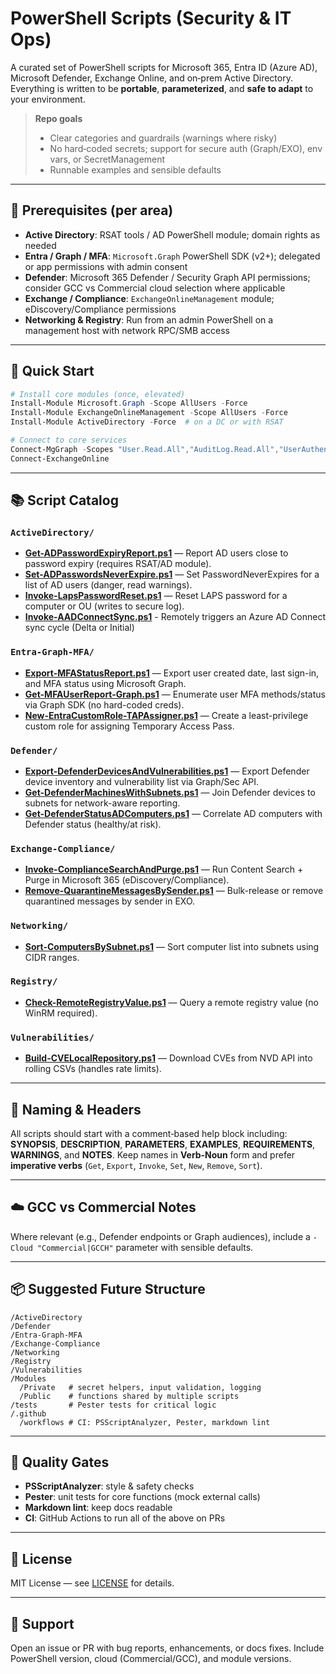 # PowerShell Scripts (Security & IT Ops)

A curated set of PowerShell scripts for Microsoft 365, Entra ID (Azure AD), Microsoft Defender, Exchange Online, and on‑prem Active Directory. Everything is written to be **portable**, **parameterized**, and **safe to adapt** to your environment.

> **Repo goals**
> - Clear categories and guardrails (warnings where risky)
> - No hard‑coded secrets; support for secure auth (Graph/EXO), env vars, or SecretManagement
> - Runnable examples and sensible defaults

---

## 🧰 Prerequisites (per area)

- **Active Directory**: RSAT tools / AD PowerShell module; domain rights as needed
- **Entra / Graph / MFA**: `Microsoft.Graph` PowerShell SDK (v2+); delegated or app permissions with admin consent
- **Defender**: Microsoft 365 Defender / Security Graph API permissions; consider GCC vs Commercial cloud selection where applicable
- **Exchange / Compliance**: `ExchangeOnlineManagement` module; eDiscovery/Compliance permissions
- **Networking & Registry**: Run from an admin PowerShell on a management host with network RPC/SMB access

---

## 🚀 Quick Start

```powershell
# Install core modules (once, elevated)
Install-Module Microsoft.Graph -Scope AllUsers -Force
Install-Module ExchangeOnlineManagement -Scope AllUsers -Force
Install-Module ActiveDirectory -Force  # on a DC or with RSAT

# Connect to core services
Connect-MgGraph -Scopes "User.Read.All","AuditLog.Read.All","UserAuthenticationMethod.Read.All"
Connect-ExchangeOnline
```

---

## 📚 Script Catalog

### `ActiveDirectory/`

- **[Get-ADPasswordExpiryReport.ps1](ActiveDirectory/Get-ADPasswordExpiryReport.ps1)** — Report AD users close to password expiry (requires RSAT/AD module).
- **[Set-ADPasswordsNeverExpire.ps1](ActiveDirectory/Set-ADPasswordsNeverExpire.ps1)** — Set PasswordNeverExpires for a list of AD users (danger, read warnings).
- **[Invoke-LapsPasswordReset.ps1](ActiveDirectory/Invoke-LapsPasswordReset.ps1)** — Reset LAPS password for a computer or OU (writes to secure log).
- **[Invoke-AADConnectSync.ps1](ActiveDirectory/Invoke-AADConnectSync.ps1)** - Remotely triggers an Azure AD Connect sync cycle (Delta or Initial)

### `Entra-Graph-MFA/`

- **[Export-MFAStatusReport.ps1](Entra-Graph-MFA/Export-MFAStatusReport.ps1)** — Export user created date, last sign-in, and MFA status using Microsoft Graph.
- **[Get-MFAUserReport-Graph.ps1](Entra-Graph-MFA/Get-MFAUserReport-Graph.ps1)** — Enumerate user MFA methods/status via Graph SDK (no hard-coded creds).
- **[New-EntraCustomRole-TAPAssigner.ps1](Entra-Graph-MFA/New-EntraCustomRole-TAPAssigner.ps1)** — Create a least-privilege custom role for assigning Temporary Access Pass.

### `Defender/`

- **[Export-DefenderDevicesAndVulnerabilities.ps1](Defender/Export-DefenderDevicesAndVulnerabilities.ps1)** — Export Defender device inventory and vulnerability list via Graph/Sec API.
- **[Get-DefenderMachinesWithSubnets.ps1](Defender/Get-DefenderMachinesWithSubnets.ps1)** — Join Defender devices to subnets for network-aware reporting.
- **[Get-DefenderStatusADComputers.ps1](Defender/Get-DefenderStatusADComputers.ps1)** — Correlate AD computers with Defender status (healthy/at risk).

### `Exchange-Compliance/`

- **[Invoke-ComplianceSearchAndPurge.ps1](Exchange-Compliance/Invoke-ComplianceSearchAndPurge.ps1)** — Run Content Search + Purge in Microsoft 365 (eDiscovery/Compliance).
- **[Remove-QuarantineMessagesBySender.ps1](Exchange-Compliance/Remove-QuarantineMessagesBySender.ps1)** — Bulk-release or remove quarantined messages by sender in EXO.

### `Networking/`

- **[Sort-ComputersBySubnet.ps1](Networking/Sort-ComputersBySubnet.ps1)** — Sort computer list into subnets using CIDR ranges.

### `Registry/`

- **[Check-RemoteRegistryValue.ps1](Registry/Check-RemoteRegistryValue.ps1)** — Query a remote registry value (no WinRM required).

### `Vulnerabilities/`

- **[Build-CVELocalRepository.ps1](Vulnerabilities/Build-CVELocalRepository.ps1)** — Download CVEs from NVD API into rolling CSVs (handles rate limits).


---

## 🔄 Naming & Headers

All scripts should start with a comment‑based help block including: **SYNOPSIS**, **DESCRIPTION**, **PARAMETERS**, **EXAMPLES**, **REQUIREMENTS**, **WARNINGS**, and **NOTES**. Keep names in **Verb‑Noun** form and prefer **imperative verbs** (`Get`, `Export`, `Invoke`, `Set`, `New`, `Remove`, `Sort`).

---

## ☁️ GCC vs Commercial Notes

Where relevant (e.g., Defender endpoints or Graph audiences), include a `-Cloud "Commercial|GCCH"` parameter with sensible defaults.

---

## 📦 Suggested Future Structure

```
/ActiveDirectory
/Defender
/Entra-Graph-MFA
/Exchange-Compliance
/Networking
/Registry
/Vulnerabilities
/Modules
  /Private   # secret helpers, input validation, logging
  /Public    # functions shared by multiple scripts
/tests       # Pester tests for critical logic
/.github
  /workflows # CI: PSScriptAnalyzer, Pester, markdown lint
```

---

## 🧪 Quality Gates

- **PSScriptAnalyzer**: style & safety checks
- **Pester**: unit tests for core functions (mock external calls)
- **Markdown lint**: keep docs readable
- **CI**: GitHub Actions to run all of the above on PRs

---

## 📄 License

MIT License — see [LICENSE](LICENSE) for details.

---

## 🙋 Support

Open an issue or PR with bug reports, enhancements, or docs fixes. Include PowerShell version, cloud (Commercial/GCC), and module versions.
